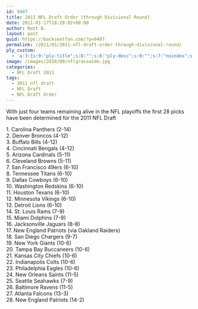 ```yaml
---
id: 9487
title: 2011 NFL Draft Order (through Divisional Round)
date: 2011-01-17T18:29:02+00:00
author: Matt B.
layout: post
guid: https://backseatfan.com/?p=9487
permalink: /2011/01/2011-nfl-draft-order-through-divisional-round/
ply_custom:
  - 'a:3:{s:9:"ply-title";s:0:"";s:8:"ply-desc";s:0:"";s:7:"noindex";s:0:"";}'
image: /images/2010/09/nflgrasswide.jpg
categories:
  - NFL Draft 2011
tags:
  - 2011 nfl draft
  - NFL Draft
  - NFL Draft Order
---
```


<div class="entry">
  <p>
    With just four teams remaining alive in the NFL playoffs the first 28 picks have been determined for the 2011 NFL Draft
  </p>

  <p>
    1. Carolina Panthers (2-14)<br /> 2. Denver Broncos (4-12)<br /> 3. Buffalo Bills (4-12)<br /> 4. Cincinnati Bengals (4-12)<br /> 5. Arizona Cardinals (5-11)<br /> 6. Cleveland Browns (5-11)<br /> 7. San Francisco 49ers (6-10)<br /> 8. Tennessee Titans (6-10)<br /> 9. Dallas Cowboys (6-10)<br /> 10. Washington Redskins (6-10)<br /> 11. Houston Texans (6-10)<br /> 12. Minnesota Vikings (6-10)<br /> 13. Detroit Lions (6-10)<br /> 14. St. Louis Rams (7-9)<br /> 15. Miami Dolphins (7-9)<br /> 16. Jacksonville Jaguars (8-8)<br /> 17. New England Patriots (via Oakland Raiders)<br /> 18. San Diego Chargers (9-7)<br /> 19. New York Giants (10-6)<br /> 20. Tampa Bay Buccaneers (10-6)<br /> 21. Kansas City Chiefs (10-6)<br /> 22. Indianapolis Colts (10-6)<br /> 23. Philadelphia Eagles (10-6)<br /> 24. New Orleans Saints (11-5)<br /> 25. Seattle Seahawks (7-9)<br /> 26. Baltimore Ravens (11-5)<br /> 27. Atlanta Falcons (13-3)<br /> 28. New England Patriots (14-2)
  </p>
</div>
